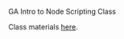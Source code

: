 GA Intro to Node Scripting Class

Class materials [here](http://fewdmaterials.github.io/NodeScripting/frontend.html).


